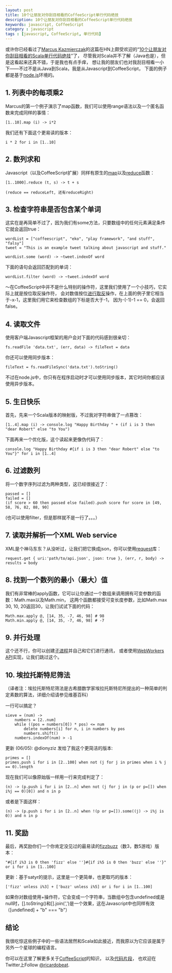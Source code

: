```yaml
---
layout: post
title: 10个让朋友对你刮目相看的CoffeeScript单行代码绝技
description: 10个让朋友对你刮目相看的CoffeeScript单行代码绝技
keywords: javascript, CoffeeScript
category : javascript
tags : [javascript, CoffeeScript, 单行代码]
---
```


或许你已经看过了[Marcus Kazmierczak](http://solog.co/)的这篇在HN上颇受欢迎的“[10个让朋友对你刮目相看的Scala单行代码绝技][2]”了，
尽管我对Scala并不了解（Java也是），但是这看起来还真不错，于是我也有点手痒，
想让我的朋友们也对我刮目相看一小下——不过不是从Java到Scala，我是从Javascript到CoffeeScript，
下面的例子都是基于[node.js](http://justjavac.iteye.com/blog/1485472)环境的。

## 1. 列表中的每项乘2

Marcus的第一个例子演示了map函数，我们可以使用range语法以及一个匿名函数来完成同样的事情：

    [1..10].map (i) -> i*2  

我们还有下面这个更易读的版本：

    i * 2 for i in [1..10]  

## 2. 数列求和

Javascript（以及CoffeeScript扩展）同样有原生的[map][4]以及[reduce][5]函数：

    [1..1000].reduce (t, s) -> t + s  
     
    (reduce == reduceLeft, 还有reduceRight)  

## 3. 检查字符串是否包含某个单词

这实在是再简单不过了，因为我们有some方法，只要数组中的任何元素满足条件它就会返回true：

    wordList = ["coffeescript", "eko", "play framework", "and stuff", "falsy"]  
    tweet = "This is an example tweet talking about javascript and stuff."  
      
    wordList.some (word) -> ~tweet.indexOf word  

下面的语句会返回匹配到的单词：

    wordList.filter (word) -> ~tweet.indexOf word  

～在CoffeeScript中并不是什么特别的操作符，这里我们使用了一个小技巧，它实际上就是按位取反操作符，
会对数值按位[进行取反][6]操作，在上面的例子里它相当于-x-1，这里我们用它来检查数组的下标是否大于-1，
因为-(-1)-1 == 0，会返回false。

## 4. 读取文件

使用客户端Javascript框架的用户会对下面的代码感到很亲切：

    fs.readFile 'data.txt', (err, data) -> fileText = data  

你还可以使用同步版本：

    fileText = fs.readFileSync('data.txt').toString()  

不过在node.js中，你只有在程序启动时才可以使用同步版本，其它时间你都应该使用异步版本。

## 5. 生日快乐

首先，先来一个Scala版本的映射版，不过我对字符串做了一点篡改：

    [1..4].map (i) -> console.log "Happy Birthday " + (if i is 3 then "dear Robert" else "to You")  

下面再来一个优化版，这个读起来更像伪代码了：

    console.log "Happy Birthday #{if i is 3 then "dear Robert" else "to You"}" for i in [1..4]  

## 6. 过滤数列

将一个数字序列过滤为两种类型，这已经很接近了：

    passed = []  
    failed = []  
    (if score > 60 then passed else failed).push score for score in [49, 58, 76, 82, 88, 90]  

(也可以使用filter，但是那样就不是一行了。。。）

## 7. 读取并解析一个XML Web service

XML是个神马东东？从没听过，让我们把它换成json，你可以使用[request](http://github.com/mikeal/request)库：

    request.get { uri:'path/to/api.json', json: true }, (err, r, body) -> results = body  

## 8. 找到一个数列的最小（最大）值

我们有非常棒的apply函数，它可以让你通过一个数组来调用拥有可变参数的函数：Math.max以及Math.min，
这两个函数都接受可变长度参数，比如Math.max 30, 10, 20返回30，让我们试试下面的代码：

    Math.max.apply @, [14, 35, -7, 46, 98] # 98  
    Math.min.apply @, [14, 35, -7, 46, 98] # -7  

## 9. 并行处理

这个还不行，你可以创建[子进程](http://nodejs.org/docs/v0.4.8/api/child_processes.html)并自己和它们进行通讯，
或者使用[WebWorkers API](https://github.com/pgriess/node-webworker)实现，让我们跳过这个。

## 10. 埃拉托斯特尼筛法

（译者注：埃拉托斯特尼筛法是古希腊数学家埃拉托斯特尼所提出的一种简单的判定素数的算法，详细介绍请参见维基百科）

一行可以搞定？

    sieve = (num) ->  
        numbers = [2..num]  
        while ((pos = numbers[0]) * pos) <= num  
            delete numbers[i] for n, i in numbers by pos  
            numbers.shift()  
        numbers.indexOf(num) > -1  

更新 (06/05): @dionyziz 发给了我这个更简洁的版本:

    primes = []  
    primes.push i for i in [2..100] when not (j for j in primes when i % j == 0).length  

现在我们可以像原始版一样用一行来完成判定了：

    (n) -> (p.push i for i in [2..n] when not (j for j in (p or p=[]) when i%j == 0)[0]) and n in p  

或者是下面这样：

    (n) -> (p.push i for i in [2..n] when !(p or p=[]).some((j) -> i%j is 0)) and n in p  

## 11. 奖励

最后，再奖励你们一个你肯定没见过的最易读的[fizzbuzz](http://en.wikipedia.org/wiki/Bizz_buzz)（数3，数5游戏）版本：

    "#{if i%3 is 0 then 'fizz' else ''}#{if i%5 is 0 then 'buzz' else ''}" or i for i in [1..100]  

更新：基于satyr的提示，这里是一个更简单，也更取巧的版本：

    ['fizz' unless i%3] + ['buzz' unless i%5] or i for i in [1..100]  

如果你对数组使用+操作符，它会变成一个字符串，当数组中包含undefined或是null时，[].toString()和[].join(',')是一个效果，这在Javascript中也同样有效（[undefined] + "b" === "b"）

## 结论

我很吃惊这些例子中的一些语法居然和Scala如此接近，而我原以为它应该是属于另外一个星球的编程语言。

你可以在这里了解更多关于[CoffeeScript](http://jashkenas.github.com/coffee-script/)的知识，
以及[代码片段](http://rosettacode.org/wiki/Category:CoffeeScript)，
也欢迎在Twitter上Follow [@ricardobeat](http://twitter.com/ricardobeat).

[2]: http://solog.co/47/10-scala-one-liners-to-impress-your-friends/
[4]: http://en.wikipedia.org/wiki/Map_%28higher-order_function%29
[5]: http://en.wikipedia.org/wiki/Fold_%28higher-order_function%29
[6]: https://developer.mozilla.org/en/JavaScript/Reference/Operators/Bitwise_Operators 
